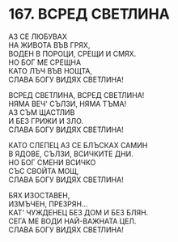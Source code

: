 # 167. ВСРЕД СВЕТЛИНА  
  
АЗ СЕ ЛЮБУВАХ  
НА ЖИВОТА ВЪВ ГРЯХ,  
ВОДЕН В ПОРОЦИ, СРЕЩИ И СМЯХ.  
НО БОГ МЕ СРЕЩНА  
КАТО ЛЪЧ ВЪВ НОЩТА,  
СЛАВА БОГУ ВИДЯХ СВЕТЛИНА!  
  
ВСРЕД СВЕТЛИНА, ВСРЕД СВЕТЛИНА!  
НЯМА ВЕЧ' СЪЛЗИ, НЯМА ТЪМА!  
АЗ СЪМ ЩАСТЛИВ  
И БЕЗ ГРИЖИ И ЗЛО.  
СЛАВА БОГУ ВИДЯХ СВЕТЛИНА!  
  
КАТО СЛЕПЕЦ АЗ СЕ БЛЪСКАХ САМИН  
В ЯДОВЕ, СЪЛЗИ, ВСИЧКИТЕ ДНИ.  
НО БОГ СМЕНИ ВСИЧКО  
СЪС СВОЙТА МОЩ,  
СЛАВА БОГУ ВИДЯХ СВЕТЛИНА!  
  
БЯХ ИЗОСТАВЕН,  
ИЗМЪЧЕН, ПРЕЗРЯН...  
КАТ' ЧУЖДЕНЕЦ БЕЗ ДОМ И БЕЗ БЛЯН.  
СЕГА МЕ ВОДИ НАЙ-ВАЖНАТА ЦЕЛ.  
СЛАВА БОГУ ВИДЯХ СВЕТЛИНА!  
  